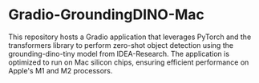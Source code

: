 # Gradio-GroundingDINO-Mac
This repository hosts a Gradio application that leverages PyTorch and the transformers library to perform zero-shot object detection using the grounding-dino-tiny model from IDEA-Research. The application is optimized to run on Mac silicon chips, ensuring efficient performance on Apple's M1 and M2 processors.
